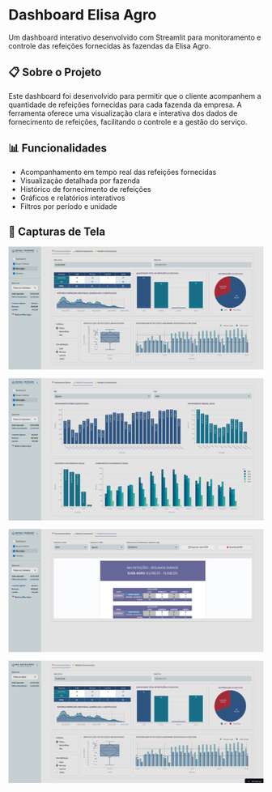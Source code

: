 # Dashboard Elisa Agro

Um dashboard interativo desenvolvido com Streamlit para monitoramento e controle das refeições fornecidas às fazendas da Elisa Agro.

## 📋 Sobre o Projeto

Este dashboard foi desenvolvido para permitir que o cliente acompanhem a quantidade de refeições fornecidas para cada fazenda da empresa. A ferramenta oferece uma visualização clara e interativa dos dados de fornecimento de refeições, facilitando o controle e a gestão do serviço.

## 📊 Funcionalidades

- Acompanhamento em tempo real das refeições fornecidas
- Visualização detalhada por fazenda
- Histórico de fornecimento de refeições
- Gráficos e relatórios interativos
- Filtros por período e unidade

## 📸 Capturas de Tela

![Painel Principal](docs/elisa-agro-01.png)

![Histórico Faturamento](docs/elisa-agro-04.png)

![Relatórios (Fechamentos)](docs/elisa-agro-02.png)

![Dashboard Cliente](docs/elisa-agro-03.png)